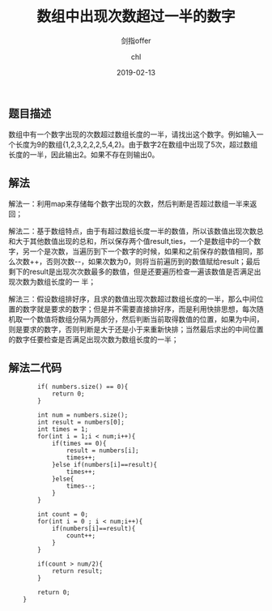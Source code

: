 ﻿---
layout:     post
title:      "数组中出现次数超过一半的数字"
subtitle:   "剑指offer"
date:       2019-02-13
author:     "chl"
header-img: "/img/jzoffer.jpg"
tags:
    - 剑指offer
--- 

## 题目描述
数组中有一个数字出现的次数超过数组长度的一半，请找出这个数字。例如输入一个长度为9的数组{1,2,3,2,2,2,5,4,2}。由于数字2在数组中出现了5次，超过数组长度的一半，因此输出2。如果不存在则输出0。


## 解法
解法一：利用map来存储每个数字出现的次数，然后判断是否超过数组一半来返回；

解法二：基于数组特点，由于有超过数组长度一半的数值，所以该数值出现次数总和大于其他数值出现的总和，所以保存两个值result,ties，一个是数组中的一个数字，另一个是次数，当遍历到下一个数字的时候，如果和之前保存的数值相同，那么次数++，否则次数--，如果次数为0，则将当前遍历到的数值赋给result；最后剩下的result是出现次次数最多的数值，但是还要遍历检查一遍该数值是否满足出现次数为数组长度的一 半；

解法三：假设数组排好序，且求的数值出现次数超过数组长度的一半，那么中间位置的数字就是要求的数字；但是并不需要直接排好序，而是利用快排思想，每次随机取一个数值将数组分隔为两部分，然后判断当前取得数值的位置，如果为中间，则是要求的数字，否则判断是大于还是小于来重新快排；当然最后求出的中间位置的数字任要检查是否满足出现次数为数组长度的一半；
##  解法二代码
```
        if( numbers.size() == 0){
            return 0;
        }
        
        int num = numbers.size();
        int result = numbers[0];
        int times = 1;
        for(int i = 1;i < num;i++){
            if(times == 0){
                result = numbers[i];
                times++;
            }else if(numbers[i]==result){
                times++;
            }else{
                times--;
            }
        }
        
        int count = 0;
        for(int i = 0 ; i < num;i++){
            if(numbers[i]==result){
                count++;
            }
        }
        
        if(count > num/2){
            return result;
        }
        
        return 0;
    }
```

